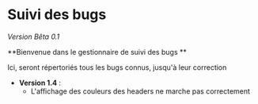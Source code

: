 # Suivi des bugs

_Version Bêta 0.1_

**Bienvenue dans le gestionnaire de suivi des bugs **

Ici, seront répertoriés tous les bugs connus, jusqu'à leur correction

- **Version 1.4** :
    * L'affichage des couleurs des headers ne marche pas correctement
